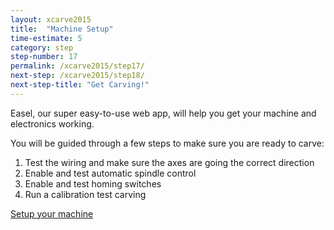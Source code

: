 ```yaml
---
layout: xcarve2015
title:  "Machine Setup"
time-estimate: 5
category: step
step-number: 17
permalink: /xcarve2015/step17/
next-step: /xcarve2015/step18/
next-step-title: "Get Carving!"
---
```


Easel, our super easy-to-use web app, will help you get your machine and electronics working.

You will be guided through a few steps to make sure you are ready to carve:

1. Test the wiring and make sure the axes are going the correct direction
2. Enable and test automatic spindle control
3. Enable and test homing switches
4. Run a calibration test carving

<a href="http://app.easel.com/setup" target="_blank" class="btn btn-invent btn-animate-arrow">Setup your machine</a>
